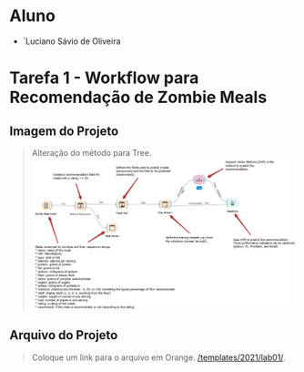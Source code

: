 # Aluno
* `Luciano Sávio de Oliveira

# Tarefa 1 - Workflow para Recomendação de Zombie Meals

## Imagem do Projeto
> Alteração do método para Tree.
![Workflow Orange](lab01/images/zombie-meals-tree.png)

## Arquivo do Projeto
> Coloque um link para o arquivo em Orange.
[/templates/2021/lab01/](../../../lab01/orange/).
